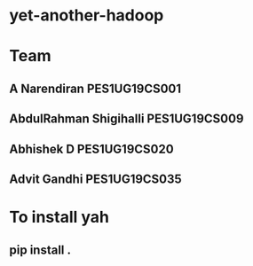 # yet-another-hadoop
# Team
## A Narendiran PES1UG19CS001
## AbdulRahman Shigihalli PES1UG19CS009
## Abhishek D PES1UG19CS020
## Advit Gandhi PES1UG19CS035

# To install yah
## pip install .